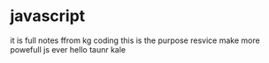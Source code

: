 # javascript

it is full notes ffrom kg coding
this is the purpose resvice
make more powefull js ever 
hello taunr kale
